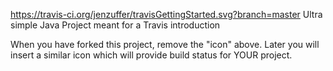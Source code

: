 https://travis-ci.org/jenzuffer/travisGettingStarted.svg?branch=master
Ultra simple Java Project meant for a Travis introduction

When you have forked this project, remove the "icon" above. Later you will insert a similar icon which will provide build status for YOUR project.
